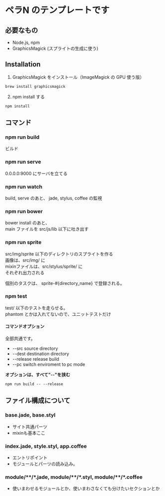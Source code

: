 # ペラN のテンプレートです

## 必要なもの
* Node.js, npm
* GraphicsMagick (スプライトの生成に使う)

## Installation

1. GraphicsMagick をインストール（ImageMagick の GPU 使う版）
  ```sh
  brew install graphicsmagick
  ```

2. npm install する
  ```
  npm install
  ```

## コマンド

### npm run build

ビルド  

### npm run serve

0.0.0.0:9000 にサーバを立てる

### npm run watch

build, serve のあと、 
jade, stylus, coffee の監視

### npm run bower

bower install のあと、  
main ファイルを src/js/lib 以下に吐き出す

### npm run sprite

src/img/sprite 以下のディレクトリのスプライトを作る    
画像は、src/img/ に  
mixinファイルは、src/stylus/sprite/ に  
それぞれ出力される
    
個別のタスクは、 sprite-#{directory_name} で登録される。

### npm test

test/ 以下のテストを走らせる。  
phantom とかは入れてないので、ユニットテストだけ

#### コマンドオプション

全部共通です。

* --src source directory
* --dest destination directory
* --release release build
* --pc switch enviroment to pc mode

**オプションは、すべて"--"を挟む**

```
npm run build -- --release
```

## ファイル構成について

### base.jade, base.styl

* サイト共通パーツ
* mixinも基本ここ

### index.jade, style.styl, app.coffee

* エントリポイント  
* モジュールとパーツの読み込み。

### module/\*\*/\*.jade, module/\*\*/\*.styl, module/\*\*/\*.coffee

* 使いまわせるモジュールとか、使いまわさなくても分けたいセクションとか
